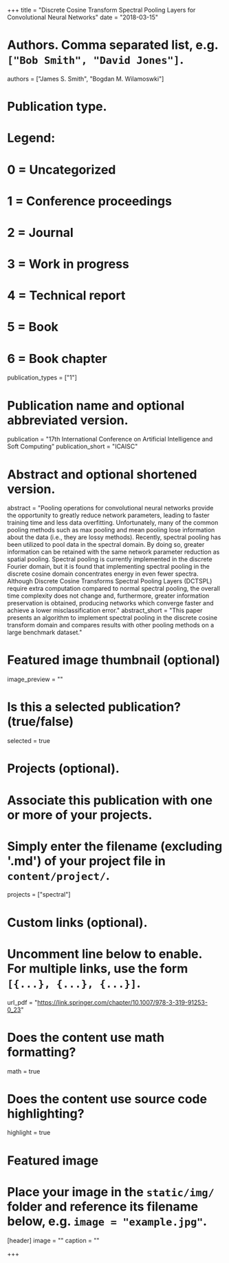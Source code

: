 +++
title = "Discrete Cosine Transform Spectral Pooling Layers for Convolutional Neural Networks"
date = "2018-03-15"

# Authors. Comma separated list, e.g. `["Bob Smith", "David Jones"]`.
authors = ["James S. Smith", "Bogdan M. Wilamoswki"]

# Publication type.
# Legend:
# 0 = Uncategorized
# 1 = Conference proceedings
# 2 = Journal
# 3 = Work in progress
# 4 = Technical report
# 5 = Book
# 6 = Book chapter
publication_types = ["1"]

# Publication name and optional abbreviated version.
publication = "17th International Conference on Artificial Intelligence and Soft Computing"
publication_short = "ICAISC"

# Abstract and optional shortened version.
abstract = "Pooling operations for convolutional neural networks provide the opportunity to greatly reduce network parameters, leading to faster training time and less data overfitting. Unfortunately, many of the common pooling methods such as max pooling and mean pooling lose information about the data (i.e., they are lossy methods). Recently, spectral pooling has been utilized to pool data in the spectral domain. By doing so, greater information can be retained with the same network parameter reduction as spatial pooling. Spectral pooling is currently implemented in the discrete Fourier domain, but it is found that implementing spectral pooling in the discrete cosine domain concentrates energy in even fewer spectra. Although Discrete Cosine Transforms Spectral Pooling Layers (DCTSPL) require extra computation compared to normal spectral pooling, the overall time complexity does not change and, furthermore, greater information preservation is obtained, producing networks which converge faster and achieve a lower misclassification error."
abstract_short = "This paper presents an algorithm to implement spectral pooling in the discrete cosine transform domain and compares results with other pooling methods on a large benchmark dataset."

# Featured image thumbnail (optional)
image_preview = ""

# Is this a selected publication? (true/false)
selected = true

# Projects (optional).
#   Associate this publication with one or more of your projects.
#   Simply enter the filename (excluding '.md') of your project file in `content/project/`.
projects = ["spectral"]

# Custom links (optional).
#   Uncomment line below to enable. For multiple links, use the form `[{...}, {...}, {...}]`.
url_pdf = "https://link.springer.com/chapter/10.1007/978-3-319-91253-0_23"

# Does the content use math formatting?
math = true

# Does the content use source code highlighting?
highlight = true

# Featured image
# Place your image in the `static/img/` folder and reference its filename below, e.g. `image = "example.jpg"`.
[header]
image = ""
caption = ""

+++

